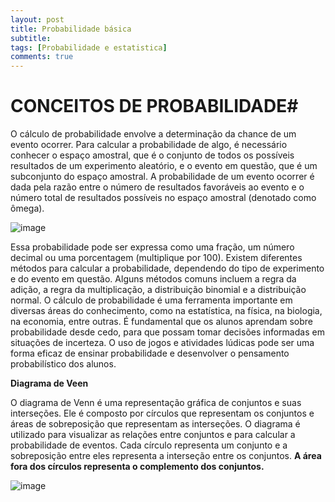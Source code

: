 ```yaml
---
layout: post
title: Probabilidade básica
subtitle: 
tags: [Probabilidade e estatistica]
comments: true
---
```


# CONCEITOS DE PROBABILIDADE#

O cálculo de probabilidade envolve a determinação da chance de um evento ocorrer. 
Para calcular a probabilidade de algo, é necessário conhecer o espaço amostral, que é o conjunto de todos os possíveis resultados de um experimento aleatório, e o evento em questão, que é um subconjunto do espaço amostral.
A probabilidade de um evento ocorrer é dada pela razão entre o número de resultados favoráveis ao evento e o número total de resultados possíveis no espaço amostral (denotado como ômega).

![image](https://user-images.githubusercontent.com/126131203/234746935-70499114-fe08-456e-9322-b8efb583efdd.png)

Essa probabilidade pode ser expressa como uma fração, um número decimal ou uma porcentagem (multiplique por 100).
Existem diferentes métodos para calcular a probabilidade, dependendo do tipo de experimento e do evento em questão. Alguns métodos comuns incluem a regra da adição, a regra da multiplicação, a distribuição binomial e a distribuição normal.
O cálculo de probabilidade é uma ferramenta importante em diversas áreas do conhecimento, como na estatística, na física, na biologia, na economia, entre outras. É fundamental que os alunos aprendam sobre probabilidade desde cedo, para que possam tomar decisões informadas em situações de incerteza. O uso de jogos e atividades lúdicas pode ser uma forma eficaz de ensinar probabilidade e desenvolver o pensamento probabilístico dos alunos.

**Diagrama de Veen**

O diagrama de Venn é uma representação gráfica de conjuntos e suas interseções. Ele é composto por círculos que representam os conjuntos e áreas de sobreposição que representam as interseções. O diagrama é utilizado para visualizar as relações entre conjuntos e para calcular a probabilidade de eventos. Cada círculo representa um conjunto e a sobreposição entre eles representa a interseção entre os conjuntos. **A área fora dos círculos representa o complemento dos conjuntos.**

![image](https://user-images.githubusercontent.com/126131203/234750974-f500beed-c30c-4707-84c8-99fb6333c14c.png)


